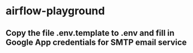 # airflow-playground

## Copy the file .env.template to .env and fill in Google App credentials for SMTP email service
